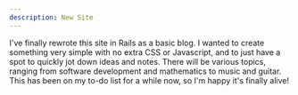 ```yaml
---
description: New Site
---
```

I've finally rewrote this site in Rails as a basic blog. I wanted to create
something very simple with no extra CSS or Javascript, and to just have a spot
to quickly jot down ideas and notes. There will be various topics, ranging from
software development and mathematics to music and guitar. This has been on my
to-do list for a while now, so I'm happy it's finally alive!

